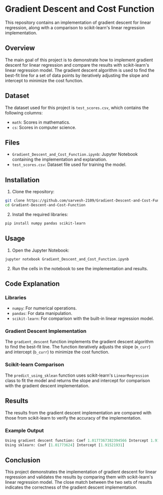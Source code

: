 # Gradient Descent and Cost Function

This repository contains an implementation of gradient descent for linear regression, along with a comparison to scikit-learn's linear regression implementation.

## Overview

The main goal of this project is to demonstrate how to implement gradient descent for linear regression and compare the results with scikit-learn's linear regression model. The gradient descent algorithm is used to find the best-fit line for a set of data points by iteratively adjusting the slope and intercept to minimize the cost function.

## Dataset

The dataset used for this project is `test_scores.csv`, which contains the following columns:
- `math`: Scores in mathematics.
- `cs`: Scores in computer science.

## Files

- `Gradient_Descent_and_Cost_Function.ipynb`: Jupyter Notebook containing the implementation and explanation.
- `test_scores.csv`: Dataset file used for training the model.

## Installation

1. Clone the repository:

```bash
git clone https://github.com/sarvesh-2109/Gradient-Descent-and-Cost-Function.git
cd Gradient-Descent-and-Cost-Function
```

2. Install the required libraries:

```bash
pip install numpy pandas scikit-learn
```

## Usage

1. Open the Jupyter Notebook:

```bash
jupyter notebook Gradient_Descent_and_Cost_Function.ipynb
```

2. Run the cells in the notebook to see the implementation and results.

## Code Explanation

### Libraries

- `numpy`: For numerical operations.
- `pandas`: For data manipulation.
- `scikit-learn`: For comparison with the built-in linear regression model.

### Gradient Descent Implementation

The `gradient_descent` function implements the gradient descent algorithm to find the best-fit line. The function iteratively adjusts the slope (`m_curr`) and intercept (`b_curr`) to minimize the cost function.

### Scikit-learn Comparison

The `predict_using_sklean` function uses scikit-learn's `LinearRegression` class to fit the model and returns the slope and intercept for comparison with the gradient descent implementation.

## Results

The results from the gradient descent implementation are compared with those from scikit-learn to verify the accuracy of the implementation.

### Example Output

```python
Using gradient descent function: Coef 1.0177367382394566 Intercept 1.9150804342724986
Using sklearn: Coef [1.01773624] Intercept [1.91521931]
```

## Conclusion

This project demonstrates the implementation of gradient descent for linear regression and validates the results by comparing them with scikit-learn's linear regression model. The close match between the two sets of results indicates the correctness of the gradient descent implementation.

